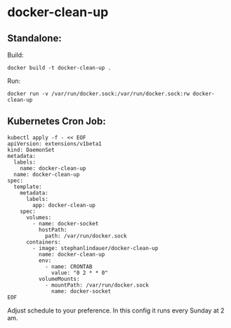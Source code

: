 # docker-clean-up

## Standalone:
Build:
```
docker build -t docker-clean-up .
```
Run:
```
docker run -v /var/run/docker.sock:/var/run/docker.sock:rw docker-clean-up
```
## Kubernetes Cron Job:

```
kubectl apply -f - << EOF
apiVersion: extensions/v1beta1
kind: DaemonSet
metadata:
  labels:
    name: docker-clean-up
  name: docker-clean-up
spec:
  template:
    metadata:
      labels:
        app: docker-clean-up
    spec:
      volumes:
        - name: docker-socket
          hostPath:
            path: /var/run/docker.sock
      containers:
        - image: stephanlindauer/docker-clean-up
          name: docker-clean-up
          env:
            - name: CRONTAB
              value: "0 2 * * 0"
          volumeMounts:
            - mountPath: /var/run/docker.sock
              name: docker-socket
EOF
```
Adjust schedule to your preference.
In this config it runs every Sunday at 2 am.
